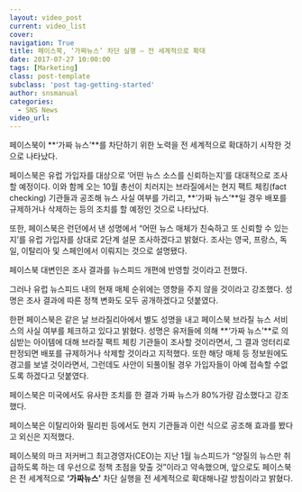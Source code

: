 ```yaml
---
layout: video_post
current: video_list
cover:  
navigation: True
title: 페이스북, ‘가짜뉴스’ 차단 실행 – 전 세계적으로 확대
date: 2017-07-27 10:00:00
tags: [Marketing]
class: post-template
subclass: 'post tag-getting-started'
author: snsmanual
categories:
  - SNS News
video_url: 
---
```




페이스북이 **‘가짜 뉴스’**를 차단하기 위한 노력을 전 세계적으로 확대하기 시작한 것으로 나타났다.

페이스북은 유럽 가입자를 대상으로 ‘어떤 뉴스 소스를 신뢰하는지’를 대대적으로 조사할 예정이다.
이와 함께 오는 10월 총선이 치러지는 브라질에서는 현지 팩트 체킹(fact checking) 기관들과 공조해
뉴스 사실 여부를 가리고, **‘가짜 뉴스’**일 경우 배포를 규제하거나 삭제하는 등의
조치를 할 예정인 것으로 나타났다.

또한, 페이스북은 런던에서 낸 성명에서 “어떤 뉴스 매체가 친숙하고 또 신뢰할 수 있는지’를
유럽 가입자를 상대로 2단계 설문 조사하겠다고 밝혔다.
조사는 영국, 프랑스, 독일, 이탈리아  및 스페인에서 이뤄지는 것으로 설명됐다.

페이스북 대변인은 조사 결과를 뉴스피드 개편에 반영할 것이라고 전했다.

그러나 유럽 뉴스피드 내의 현재 매체 순위에는 영향을 주지 않을 것이라고 강조했다.
성명은 조사 결과에 따른 정책 변화도 모두 공개하겠다고 덧붙였다.

한편 페이스북은 같은 날 브라질리아에서 별도 성명을 내고 페이스북 브라질 뉴스 서비스의 사실 여부를 체크하고 있다고 밝혔다.
성명은 유저들에 의해 **‘가짜 뉴스’**로 의심받는 아이템에 대해 브라질 팩트 체킹 기관들이 조사할 것이라면서,
그 결과 엉터리로 판정되면 배포를 규제하거나 삭제할 것이라고 지적했다.
또한 해당 매체 등 정보원에도 경고를 보낼 것이라면서, 그런데도 사안이 되풀이될 경우 가입자들이 아예 접속할 수없도록 하겠다고 덧붙였다.

페이스북은 미국에서도 유사한 조치를 한 결과 가짜 뉴스가 80%가량 감소했다고 강조했다.

페이스북은 이탈리아와 필리핀 등에서도 현지 기관들과 이런 식으로 공조해 효과를 봤다고 외신은 지적했다.

페이스북의 마크 저커버그 최고경영자(CEO)는 지난 1월 뉴스피드가 “양질의 뉴스만 취급하도록 하는 데 우선으로 정책 초점을 맞출 것”이라고 약속했으며, 앞으로도 페이스북은 전 세계적으로 **‘가짜뉴스’** 차단 실행을 전 세계적으로 확대해나갈 방침이라고 밝혔다.